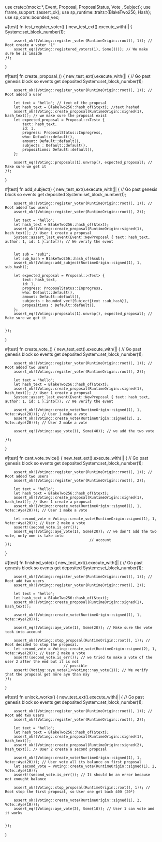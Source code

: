 use crate::{mock::*, Event, Proposal, ProposalStatus, Vote , Subject};
use frame_support::{assert_ok};
use sp_runtime::traits::{BlakeTwo256, Hash};
use sp_core::bounded_vec;


#[test]
fn test_register_voter() {
	new_test_ext().execute_with(|| {
		System::set_block_number(1);

		assert_ok!(Voting::register_voter(RuntimeOrigin::root(), 1)); // Root create a voter "1"
		assert_eq!(Voting::registered_voters(1), Some(())); // We make sure he is inside
	});
}

#[test]
fn create_proposal_() {
	new_test_ext().execute_with(|| {
		// Go past genesis block so events get deposited
		System::set_block_number(1);

		assert_ok!(Voting::register_voter(RuntimeOrigin::root(), 1)); // Root added a user

		let text = "hello"; // text of the proposal
		let hash_text = BlakeTwo256::hash_of(&text); //text hashed
		assert_ok!(Voting::create_proposal(RuntimeOrigin::signed(1), hash_text)); // we make sure the proposal exist
		let expected_proposal = Proposal::<Test> {
			text: hash_text,
			id: 1,
			progress: ProposalStatus::Inprogress,
			who: Default::default(),
			amount: Default::default(),
			subjects : Default::default(),
			propositions: Default::default(),
		};

		assert_eq!(Voting::proposals(1).unwrap(), expected_proposal); // Make sure we get it
	});
}

#[test]
fn add_subject() {
	new_test_ext().execute_with(|| {
		// Go past genesis block so events get deposited
		System::set_block_number(1);

		assert_ok!(Voting::register_voter(RuntimeOrigin::root(), 1)); // Root added two users
		assert_ok!(Voting::register_voter(RuntimeOrigin::root(), 2));

		let text = "hello";
		let hash_text = BlakeTwo256::hash_of(&text);
		assert_ok!(Voting::create_proposal(RuntimeOrigin::signed(1), hash_text)); // User 1 create a proposal
		System::assert_last_event(Event::NewProposal { text: hash_text, author: 1, id: 1 }.into()); // We verify the event


		let sub = "sub1";
		let sub_hash = BlakeTwo256::hash_of(&sub);
		assert_ok!(Voting::add_subject(RuntimeOrigin::signed(1), 1, sub_hash));

		let expected_proposal = Proposal::<Test> {
			text: hash_text,
			id: 1,
			progress: ProposalStatus::Inprogress,
			who: Default::default(),
			amount: Default::default(),
			subjects : bounded_vec![Subject{text :sub_hash}],
			propositions : Default::default(),
		};
		assert_eq!(Voting::proposals(1).unwrap(), expected_proposal); // Make sure we get it


	});
}



#[test]
fn create_vote_() {
	new_test_ext().execute_with(|| {
		// Go past genesis block so events get deposited
		System::set_block_number(1);

		assert_ok!(Voting::register_voter(RuntimeOrigin::root(), 1)); // Root added two users
		assert_ok!(Voting::register_voter(RuntimeOrigin::root(), 2));

		let text = "hello";
		let hash_text = BlakeTwo256::hash_of(&text);
		assert_ok!(Voting::create_proposal(RuntimeOrigin::signed(1), hash_text)); // User 1 create a proposal
		System::assert_last_event(Event::NewProposal { text: hash_text, author: 1, id: 1 }.into()); // We verify the event

		assert_ok!(Voting::create_vote(RuntimeOrigin::signed(1), 1, Vote::Aye(20))); // User 1 make a vote
		assert_ok!(Voting::create_vote(RuntimeOrigin::signed(2), 1, Vote::Aye(20))); // User 2 make a vote

		assert_eq!(Voting::aye_vote(1), Some(40)); // we add the two vote

	});
}

#[test]
fn cant_vote_twice() {
	new_test_ext().execute_with(|| {
		// Go past genesis block so events get deposited
		System::set_block_number(1);

		assert_ok!(Voting::register_voter(RuntimeOrigin::root(), 1)); // Root added two users
		assert_ok!(Voting::register_voter(RuntimeOrigin::root(), 2));

		let text = "hello";
		let hash_text = BlakeTwo256::hash_of(&text);
		assert_ok!(Voting::create_proposal(RuntimeOrigin::signed(1), hash_text)); // User 1 create a proposal
		assert_ok!(Voting::create_vote(RuntimeOrigin::signed(1), 1, Vote::Aye(20))); // User 1 make a vote

		let second_vote = Voting::create_vote(RuntimeOrigin::signed(1), 1, Vote::Aye(20)); // User 2 make a vote
		assert!(second_vote.is_err());
		assert_eq!(Voting::aye_vote(1), Some(20)); // we don't add the two vote, only one is take into
		                                   // account
	});
}

#[test]
fn finished_vote() {
	new_test_ext().execute_with(|| {
		// Go past genesis block so events get deposited
		System::set_block_number(1);

		assert_ok!(Voting::register_voter(RuntimeOrigin::root(), 1)); // Root add two users
		assert_ok!(Voting::register_voter(RuntimeOrigin::root(), 2));

		let text = "hello";
		let hash_text = BlakeTwo256::hash_of(&text);
		assert_ok!(Voting::create_proposal(RuntimeOrigin::signed(1), hash_text));

		assert_ok!(Voting::create_vote(RuntimeOrigin::signed(1), 1, Vote::Aye(20)));

		assert_eq!(Voting::aye_vote(1), Some(20)); // Make sure the vote took into account

		assert_ok!(Voting::stop_proposal(RuntimeOrigin::root(), 1)); // Root decided to stop the proposal.
		let second_vote = Voting::create_vote(RuntimeOrigin::signed(2), 1, Vote::Aye(20)); // User 2 make a vote
		assert!(second_vote.is_err()); // we tried to make a vote of the user 2 after the end but it is not
		                       // possible
		assert!(Voting::aye_vote(1)>Voting::nay_vote(1)); // We verify that the proposal get more aye than nay
	});
}

#[test]
fn unlock_works() {
	new_test_ext().execute_with(|| {
		// Go past genesis block so events get deposited
		System::set_block_number(1);

		assert_ok!(Voting::register_voter(RuntimeOrigin::root(), 1)); // Root add two users
		assert_ok!(Voting::register_voter(RuntimeOrigin::root(), 2));

		let text = "hello";
		let hash_text = BlakeTwo256::hash_of(&text);
		assert_ok!(Voting::create_proposal(RuntimeOrigin::signed(1), hash_text));
		assert_ok!(Voting::create_proposal(RuntimeOrigin::signed(2), hash_text)); // User 2 create a second proposal

		assert_ok!(Voting::create_vote(RuntimeOrigin::signed(1), 1, Vote::Aye(20))); // User vote all its balance on first proposal
		let second_vote = Voting::create_vote(RuntimeOrigin::signed(1), 2, Vote::Aye(10));
		assert!(second_vote.is_err()); // It should be an error because not enought balance

		assert_ok!(Voting::stop_proposal(RuntimeOrigin::root(), 1)); // Root stop the first proposal, so User one get back 400 (20²)

		assert_ok!(Voting::create_vote(RuntimeOrigin::signed(1), 2, Vote::Aye(10)));
		assert_eq!(Voting::aye_vote(2), Some(10)); // User 1 can vote and it works


	});
	
}


